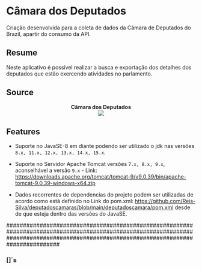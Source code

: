 # Câmara dos Deputados

Criação desenvolvida para a coleta de dados da Câmara de Deputados do Brazil, apartir do consumo da API.

## Resume

Neste aplicativo é possível realizar a busca e exportação dos detalhes dos deputados que estão exercendo atividades no parlamento.

## Source

<p align="center">
<b>Câmara dos Deputados</b><br> 
<a name="top" href="https://dadosabertos.camara.leg.br/swagger/api.html#api"><img src="https://dadosabertos.camara.leg.br/img/news/news-ilustration.png"></a>
</p>

## Features

- Suporte no JavaSE-8 em diante podendo ser utilizado o jdk nas versões `8.x, 11.x, 12.x, 13.x, 14.x, 15.x`.

- Suporte no Servidor Apache Tomcat versões `7.x, 8.x, 9.x`, aconselhável a versão `9.x` - Link: https://downloads.apache.org/tomcat/tomcat-9/v9.0.39/bin/apache-tomcat-9.0.39-windows-x64.zip

- Dados recorrentes de dependencias do projeto podem ser utilizadas de acordo como está definido no Link do pom.xml: https://github.com/Reis-Silva/deputadoscamaras/blob/main/deputadoscamara/pom.xml desde de que esteja dentro das versões do JavaSE.



########################################################################################################################################################################################
### []´s
